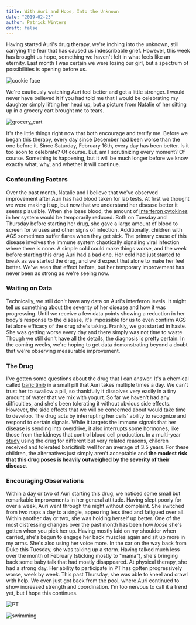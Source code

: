 ```yaml
---
title: With Auri and Hope, Into the Unknown
date: "2019-02-23"
author: Patrick Winters
draft: false
---
```


Having started Auri's drug therapy, we're inching into the unknown, still carrying the fear that has caused us indescribable grief. However, this week has brought us hope, something we haven't felt in what feels like an eternity. Last month I was certain we were losing our girl, but a spectrum of possibilities is opening before us.

![cookie face](cookie_face.jpg)

We're cautiously watching Auri feel better and get a little stronger. I would never have believed it if you had told me that I would be celebrating my daughter simply lifting her head up, but a picture from Natalie of her sitting up in a grocery cart brought me to tears.

![grocery_cart](grocery_cart.jpeg)

It's the little things right now that both encourage and terrify me. Before we began this therapy, every day since December had been worse than the one before it. Since Saturday, February 16th, every day has been better. Is it too soon to celebrate? Of course. But, am I scrutinizing every moment? Of course. Something is happening, but it will be much longer before we know exactly what, why, and whether it will continue.

### Confounding Factors
Over the past month, Natalie and I believe that we've observed improvement after Auri has had blood taken for lab tests. At first we thought we were making it up, but now that we understand her disease better it seems plausible. When she loses blood, the amount of [interferon cytokines](https://en.wikipedia.org/wiki/Interferon_type_I) in her system would be temporarily reduced. Both on Tuesday and Thursday before starting her drug, she gave a large amount of blood to screen for viruses and other signs of infection. Additionally, children with AGS sometimes suffer flares when they get sick. The primary cause of this disease involves the immune system chaotically signaling viral infection where there is none. A simple cold could make things worse, and the week before starting this drug Auri had a bad one. Her cold had just started to break as we started the drug, and we'd expect that alone to make her feel better. We've seen that effect before, but her temporary improvement has never been as strong as we're seeing now.

### Waiting on Data
Technically, we still don't have any data on Auri's interferon levels. It might tell us something about the severity of her disease and how it was progressing. Until we receive a few data points showing a reduction in her body's response to the disease, it's impossible for us to even confirm AGS let alone efficacy of the drug she's taking. Frankly, we got started in haste. She was getting worse every day and there simply was not time to waste. Though we still don't have all the details, the diagnosis is pretty certain. In the coming weeks, we're hoping to get data demonstrating beyond a doubt that we're observing measurable improvement.

### The Drug
I've gotten some questions about the drug that I can answer. It's a chemical called [baricitinib](https://en.wikipedia.org/wiki/Baricitinib) in a small pill that Auri takes multiple times a day. We can't trust her to swallow a pill, so thankfully it dissolves very easily in a tiny amount of water that we mix with yogurt. So far we haven't had any difficulties, and she's been tolerating it without obvious side effects. However, the side effects that we will be concerned about would take time to  develop. The drug acts by interrupting her cells' ability to recognize and respond to certain signals. While it targets the immune signals that her disease is sending into overdrive, it also interrupts some hormones, like those from the kidneys that control blood cell production. In a multi-year [study](https://www.ncbi.nlm.nih.gov/pmc/articles/PMC6026004/) using the drug for different but very related reasons, children received and tolerated baricitinib well for an average of 3.5 years. For these children, the alternatives just simply aren't acceptable and **the modest risk that this drug poses is heavily outweighed by the severity of their disease**.

### Encouraging Observations
Within a day or two of Auri starting this drug, we noticed some small but remarkable improvements in her general attitude. Having slept poorly for over a week, Auri went through the night without complaint. She switched from two naps a day to a single, appearing less tired and fatigued over all. Within another day or two, she was holding herself up better. One of the most distressing changes over the past month has been how _loose_ she's gotten when you pick her up. Having mostly laid on my shoulder when carried, she's begun to engage her back muscles again and sit up more in my arms. She's also using her voice more. In the car on the way back from Duke this Tuesday, she was talking up a storm. Having talked much less over the month of February (sticking mostly to "mama"), she's bringing back some baby talk that had mostly disappeared. At physical therapy, she had a strong day. Her ability to participate in PT has gotten progressively worse, week by week. This past Thursday, she was able to kneel and crawl with help. We even just got back from the pool, where Auri continued to show increased strength and coordination. I'm too nervous to call it a trend yet, but I hope this continues.

![PT](PT.jpeg)

![swimming](swimming.jpg)